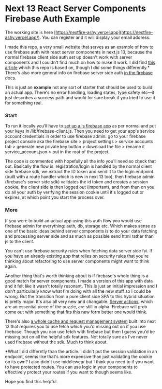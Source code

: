 # Next 13 React Server Components Firebase Auth Example

The working site is here [https://nextfire-ashy.vercel.app](https://nextfire-ashy.vercel.app/). You can register and it will display your email address.

I made this repo, a very small website that serves as an example of how to use firebase auth with react server components in next.js 13, because the normal firebase client side auth set up doesn't work with server components and I couldn't find much on how to make it work. I did find [this article](https://dev.to/geiel/how-to-use-firebase-authentication-in-nextjs-13-client-and-server-side-1bbn) which this repo is based on, though I did some things differently.\* There's also more general info on firebase server side auth [in the firebase docs](https://firebase.google.com/docs/auth/admin).

This is just an **example** not any sort of starter that should be used to build an actual app. There's no error handling, loading states, type safety etc—it just describes a success path and would for sure break if you tried to use it for something real.

### Start

To run it locally you'll have to [set up a js firebase app](https://firebase.google.com/docs/web/setup) as per normal and put your keys in /lib/firebase-client.js. Then you need to get your app's service account credentials in order to use firebase admin: go to your firebase project console aka the firebase site > project settings > service accounts tab > generate new private key button > download the file > rename it service_account.json > put in the root of the project.

The code is commented with hopefully all the info you'll need so check that out. Basically the flow is: registration/login is handled by the normal client side firebase sdk, we extract the ID token and send it to the login endpoint (built with a route handler which is new in next 13 too), then firebase admin (firebase's server side sdk) validates the id token and creates a session cookie, the client side is then logged out (important), and from then on you do all your auth by verifying the session cookie until it's logged out or expires, at which point you start the process over.

### More

If you were to build an actual app using this auth flow you would use firebase admin for everything: auth, db, storage etc. Which makes sense as one of the basic ideas behind server components is to do your data fetching and processing server side and as much as possible send html rather than js to the client.

You can't use firebase security rules when fetching data server side fyi. If you have an already existing app that relies on security rules that you're thinking about refactoring to use server components might want to think again.

Another thing that's worth thinking about is if firebase's whole thing is a good match for server components. I made a version of this app with data and it felt like it wasn't totally resonant. This is just an initial impression and I don't particularly know what I'm doing with all the new stuff so I could be wrong. But the transition from a pure client side SPA to this hybrid situation is pretty major. It's also all very new and changable. [Server actions](https://nextjs.org/docs/app/building-your-application/data-fetching/server-actions), which are an essential piece of the puzzle, are still in alpha. Firebase will prob come out with something that fits this new form better one would think.

There's also [a whole cache and request management system](https://nextjs.org/docs/app/building-your-application/data-fetching#automatic-fetch-request-deduping) built into next 13 that requires you to use fetch which you'd missing out on if you use firebase. Though you can use fetch with firebase but then I guess you'd be missing out on all the helpful sdk features. Not totally sure as I've never used firebase without the sdk. Much to think about.

\*What I did differntly than the article. I didn't put the session validation in an endpoint, seems like that's more expensive than just validating the cookie on its own? I also didn't use middlewear but I think you need to if you want to have protected routes. You can use logic in your components to effectively protect your routes if you want to though seems like.

Hope you find this helpful.

